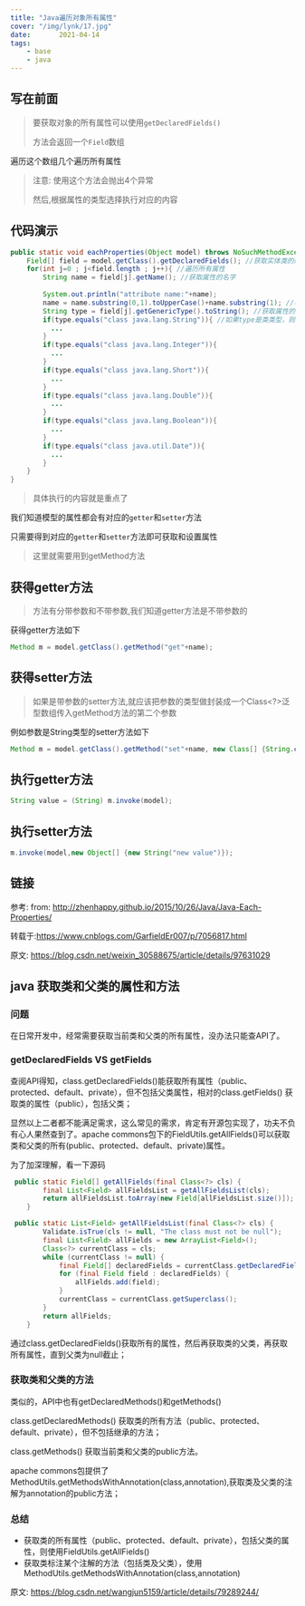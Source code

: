 ```yaml
---
title: "Java遍历对象所有属性"
cover: "/img/lynk/17.jpg"
date:       2021-04-14
tags:
	- base
	- java
---
```




## 写在前面

> 要获取对象的所有属性可以使用`getDeclaredFields()`
> 
> 方法会返回一个`Field`数组
> 
遍历这个数组几个遍历所有属性
> 
> 注意: 使用这个方法会抛出4个异常
> 
> 然后,根据属性的类型选择执行对应的内容
> 


## 代码演示

```java
public static void eachProperties(Object model) throws NoSuchMethodException, IllegalAccessException, IllegalArgumentException, InvocationTargetException{
    Field[] field = model.getClass().getDeclaredFields(); //获取实体类的所有属性，返回Field数组
    for(int j=0 ; j<field.length ; j++){ //遍历所有属性
        String name = field[j].getName(); //获取属性的名字
 
        System.out.println("attribute name:"+name);
        name = name.substring(0,1).toUpperCase()+name.substring(1); //将属性的首字符大写，方便构造get，set方法
        String type = field[j].getGenericType().toString(); //获取属性的类型
        if(type.equals("class java.lang.String")){ //如果type是类类型，则前面包含"class "，后面跟类名
          ...
        }
        if(type.equals("class java.lang.Integer")){
          ...
        }
        if(type.equals("class java.lang.Short")){
          ...
        }
        if(type.equals("class java.lang.Double")){
          ...
        }
        if(type.equals("class java.lang.Boolean")){
          ...
        }
        if(type.equals("class java.util.Date")){
          ...
        }
    }
}
```

>具体执行的内容就是重点了
> 

我们知道模型的属性都会有对应的`getter`和`setter`方法

只需要得到对应的`getter`和`setter`方法即可获取和设置属性

> 
> 这里就需要用到getMethod方法
> 

## 获得getter方法

>方法有分带参数和不带参数,我们知道getter方法是不带参数的
> 

获得getter方法如下


```java
Method m = model.getClass().getMethod("get"+name);
```


## 获得setter方法

>如果是带参数的setter方法,就应该把参数的类型做封装成一个Class<?>泛型数组传入getMethod方法的第二个参数
> 
> 
例如参数是String类型的setter方法如下

```java
Method m = model.getClass().getMethod("set"+name, new Class[] {String.class});
```

## 执行getter方法

```java
String value = (String) m.invoke(model);
```


## 执行setter方法

```java
m.invoke(model,new Object[] {new String("new value")});
```


## 链接
参考: from: http://zhenhappy.github.io/2015/10/26/Java/Java-Each-Properties/

转载于:https://www.cnblogs.com/GarfieldEr007/p/7056817.html

原文: https://blog.csdn.net/weixin_30588675/article/details/97631029



## java 获取类和父类的属性和方法

### 问题
在日常开发中，经常需要获取当前类和父类的所有属性，没办法只能查API了。


### getDeclaredFields VS getFields
查阅API得知，class.getDeclaredFields()能获取所有属性（public、protected、default、private），但不包括父类属性，相对的class.getFields() 获取类的属性（public），包括父类；

显然以上二者都不能满足需求，这么常见的需求，肯定有开源包实现了，功夫不负有心人果然查到了。apache commons包下的FieldUtils.getAllFields()可以获取类和父类的所有(public、protected、default、private)属性。

为了加深理解，看一下源码


```java
 public static Field[] getAllFields(final Class<?> cls) {
        final List<Field> allFieldsList = getAllFieldsList(cls);
        return allFieldsList.toArray(new Field[allFieldsList.size()]);
    }
```

```java
 public static List<Field> getAllFieldsList(final Class<?> cls) {
        Validate.isTrue(cls != null, "The class must not be null");
        final List<Field> allFields = new ArrayList<Field>();
        Class<?> currentClass = cls;
        while (currentClass != null) {
            final Field[] declaredFields = currentClass.getDeclaredFields();
            for (final Field field : declaredFields) {
                allFields.add(field);
            }
            currentClass = currentClass.getSuperclass();
        }
        return allFields;
    }
```


通过class.getDeclaredFields()获取所有的属性，然后再获取类的父类，再获取所有属性，直到父类为null截止；

### 获取类和父类的方法

类似的，API中也有getDeclaredMethods()和getMethods()

class.getDeclaredMethods() 获取类的所有方法（public、protected、default、private），但不包括继承的方法；

class.getMethods() 获取当前类和父类的public方法。

apache commons包提供了MethodUtils.getMethodsWithAnnotation(class,annotation),获取类及父类的注解为annotation的public方法；


### 总结
- 获取类的所有属性（public、protected、default、private），包括父类的属性，则使用FieldUtils.getAllFields()
- 获取类标注某个注解的方法（包括类及父类），使用MethodUtils.getMethodsWithAnnotation(class,annotation)

原文: https://blog.csdn.net/wangjun5159/article/details/79289244/

